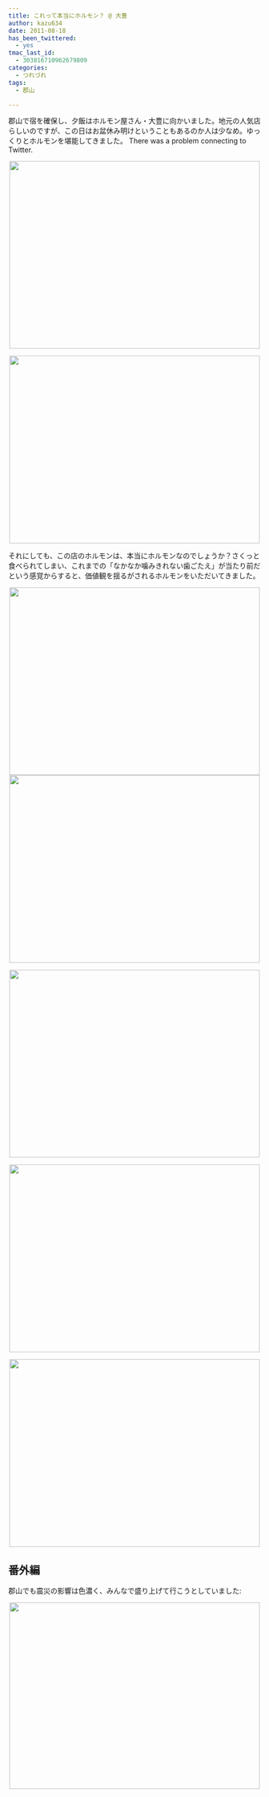 ```yaml
---
title: これって本当にホルモン？ @ 大豊
author: kazu634
date: 2011-08-18
has_been_twittered:
  - yes
tmac_last_id:
  - 303816710962679809
categories:
  - つれづれ
tags:
  - 郡山

---
```

郡山で宿を確保し、夕飯はホルモン屋さん・大豊に向かいました。地元の人気店らしいのですが、この日はお盆休み明けということもあるのか人は少なめ。ゆっくりとホルモンを堪能してきました。 There was a problem connecting to Twitter. 

<p style="text-align: center;">
<img class="slooProImg aligncenter" src="http://blog.kazu634.com/wp-content/uploads/2011/08/slooProImg_20110818172556.jpg" alt="" width="500" height="375" />
</p>

<p style="text-align: center;">
<img class="slooProImg aligncenter" src="http://blog.kazu634.com/wp-content/uploads/2011/08/slooProImg_20110818172601.jpg" alt="" width="500" height="375" />
</p>

<!--more-->


  
それにしても、この店のホルモンは、本当にホルモンなのでしょうか？さくっと食べられてしまい、これまでの「なかなか噛みきれない歯ごたえ」が当たり前だという感覚からすると、価値観を揺るがされるホルモンをいただいてきました。

<p style="text-align: center;">
<img class="slooProImg aligncenter" src="http://blog.kazu634.com/wp-content/uploads/2011/08/slooProImg_20110818172525.jpg" alt="" width="500" height="375" /><br /> <img class="slooProImg" src="http://blog.kazu634.com/wp-content/uploads/2011/08/slooProImg_20110818172534.jpg" alt="" width="500" height="375" />
</p>

<p style="text-align: center;">
<img class="slooProImg" src="http://blog.kazu634.com/wp-content/uploads/2011/08/slooProImg_20110818172540.jpg" alt="" width="500" height="375" />
</p>

<p style="text-align: center;">
<img class="slooProImg" src="http://blog.kazu634.com/wp-content/uploads/2011/08/slooProImg_20110818172546.jpg" alt="" width="500" height="375" />
</p>

<p style="text-align: center;">
<img class="slooProImg" src="http://blog.kazu634.com/wp-content/uploads/2011/08/slooProImg_20110818172551.jpg" alt="" width="500" height="375" />
</p>

## 番外編

郡山でも震災の影響は色濃く、みんなで盛り上げて行こうとしていました:

<p style="text-align: center;">
<img class="slooProImg aligncenter" src="http://blog.kazu634.com/wp-content/uploads/2011/08/slooProImg_20110818172712.jpg" alt="" width="500" height="373" />
</p>
